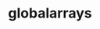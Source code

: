 ---
title: "globalarrays"
layout: cache
categories: [package, develop]
meta: {"versions": ["5.8.2"], "compilers": ["cce@=15.0.1", "gcc@=10.3.0"], "oss": ["rhel8", "sle_hpc15"], "platforms": ["linux"], "targets": ["x86_64_v4", "zen4"], "stacks": ["e4s-cray-rhel", "e4s-cray-sles", "root"], "num_specs": 2, "num_specs_by_stack": {"e4s-cray-sles": 1, "root": 2, "e4s-cray-rhel": 1}}
spec_details: [{"hash": "e7wtxt4cougewetup7qdnapj6wpdio3z", "compiler": "gcc@=10.3.0", "versions": ["5.8.2"], "os": "sle_hpc15", "platform": "linux", "target": "x86_64_v4", "variants": ["armci=mpi-ts", "build_system=autotools", "~scalapack"], "stacks": ["e4s-cray-sles", "root"], "size": "-", "tarball": "https://binaries.spack.io/develop/build_cache/linux-sle_hpc15-x86_64_v4/gcc-10.3.0/globalarrays-5.8.2/linux-sle_hpc15-x86_64_v4-gcc-10.3.0-globalarrays-5.8.2-e7wtxt4cougewetup7qdnapj6wpdio3z.spack"}, {"hash": "d52pb44wnaruz2q2tqgdyildt6rfyqpl", "compiler": "cce@=15.0.1", "versions": ["5.8.2"], "os": "rhel8", "platform": "linux", "target": "zen4", "variants": ["armci=mpi-ts", "build_system=autotools", "~scalapack"], "stacks": ["e4s-cray-rhel", "root"], "size": "-", "tarball": "https://binaries.spack.io/develop/build_cache/linux-rhel8-zen4/cce-15.0.1/globalarrays-5.8.2/linux-rhel8-zen4-cce-15.0.1-globalarrays-5.8.2-d52pb44wnaruz2q2tqgdyildt6rfyqpl.spack"}]
---